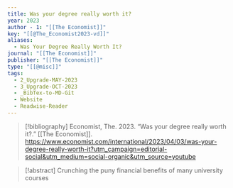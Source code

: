```yaml
---
title: Was your degree really worth it?
year: 2023
author - 1: "[[The Economist]]"
key: "[[@The_Economist2023-vd]]"
aliases:
  - Was Your Degree Really Worth It?
journal: "[[The Economist]]"
publisher: "[[The Economist]]"
type: "[[@misc]]"
tags:
  - 2_Upgrade-MAY-2023
  - 3_Upgrade-OCT-2023
  - _BibTex-to-MD-Git
  - Website
  - Readwise-Reader
---
```


> [!bibliography]
> Economist, The. 2023. “Was your degree really worth it?.” [[The Economist]]. https://www.economist.com/international/2023/04/03/was-your-degree-really-worth-it?utm_campaign=editorial-social&utm_medium=social-organic&utm_source=youtube

> [!abstract]
> Crunching the puny financial benefits of many university courses